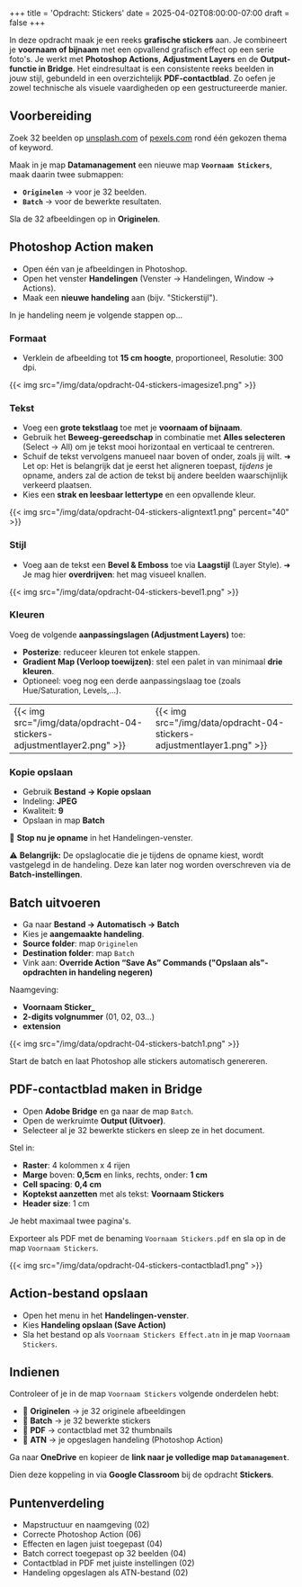 +++
title = 'Opdracht: Stickers'
date = 2025-04-02T08:00:00-07:00
draft = false
+++

In deze opdracht maak je een reeks **grafische stickers** aan. Je combineert je **voornaam of bijnaam** met een opvallend grafisch effect op een serie foto's. Je werkt met **Photoshop Actions**, **Adjustment Layers** en de **Output-functie in Bridge**. Het eindresultaat is een consistente reeks beelden in jouw stijl, gebundeld in een overzichtelijk **PDF-contactblad**. Zo oefen je zowel technische als visuele vaardigheden op een gestructureerde manier.

## Voorbereiding

Zoek 32 beelden op [unsplash.com](https://unsplash.com) of [pexels.com](https://pexels.com) rond één gekozen thema of keyword.

Maak in je map **Datamanagement** een nieuwe map **`Voornaam Stickers`**, maak daarin twee submappen: 
 - **`Originelen`** → voor je 32 beelden.
 - **`Batch`** → voor de bewerkte resultaten.

Sla de 32 afbeeldingen op in **Originelen**.

## Photoshop Action maken

- Open één van je afbeeldingen in Photoshop.
- Open het venster **Handelingen** (Venster → Handelingen, Window → Actions).
- Maak een **nieuwe handeling** aan (bijv. "Stickerstijl").

In je handeling neem je volgende stappen op...

### Formaat

- Verklein de afbeelding tot **15 cm hoogte**, proportioneel, Resolutie: 300 dpi.

{{< img src="/img/data/opdracht-04-stickers-imagesize1.png" >}}

### Tekst

- Voeg een **grote tekstlaag** toe met je **voornaam of bijnaam**.
- Gebruik het **Beweeg-gereedschap** in combinatie met **Alles selecteren** (Select → All) om je tekst mooi horizontaal en verticaal te centreren.
- Schuif de tekst vervolgens manueel naar boven of onder, zoals jij wilt. 
 ➜ Let op: Het is belangrijk dat je eerst het aligneren toepast, *tijdens* je opname, anders zal de action de tekst bij andere beelden waarschijnlijk verkeerd plaatsen.
- Kies een **strak en leesbaar lettertype** en een opvallende kleur.

{{< img src="/img/data/opdracht-04-stickers-aligntext1.png" percent="40" >}}

### Stijl

- Voeg aan de tekst een **Bevel & Emboss** toe via **Laagstijl** (Layer Style). 
 ➜ Je mag hier **overdrijven**: het mag visueel knallen.

 {{< img src="/img/data/opdracht-04-stickers-bevel1.png" >}}

### Kleuren

Voeg de volgende **aanpassingslagen (Adjustment Layers)** toe:

- **Posterize**: reduceer kleuren tot enkele stappen.
- **Gradient Map (Verloop toewijzen)**: stel een palet in van minimaal **drie kleuren**.
- Optioneel: voeg nog een derde aanpassingslaag toe (zoals Hue/Saturation, Levels,...).

| | |
|-|-|
|{{< img src="/img/data/opdracht-04-stickers-adjustmentlayer2.png" >}}|{{< img src="/img/data/opdracht-04-stickers-adjustmentlayer1.png" >}}|

### Kopie opslaan

- Gebruik **Bestand → Kopie opslaan**
- Indeling: **JPEG**
- Kwaliteit: **9**
- Opslaan in map **Batch**

📌 **Stop nu je opname** in het Handelingen-venster.

⚠️ **Belangrijk:** De opslaglocatie die je tijdens de opname kiest, wordt vastgelegd in de handeling. Deze kan later nog worden overschreven via de **Batch-instellingen**.

## Batch uitvoeren

- Ga naar **Bestand → Automatisch → Batch**
- Kies je **aangemaakte handeling**.
- **Source folder**: map `Originelen` 
- **Destination folder**: map `Batch`
- Vink aan: **Override Action “Save As” Commands ("Opslaan als"-opdrachten in handeling negeren)**

Naamgeving: 
 - **Voornaam Sticker_** 
 - **2-digits volgnummer** (01, 02, 03...) 
 - **extension**

 {{< img src="/img/data/opdracht-04-stickers-batch1.png" >}}

Start de batch en laat Photoshop alle stickers automatisch genereren.

## PDF-contactblad maken in Bridge

- Open **Adobe Bridge** en ga naar de map `Batch`.
- Open de werkruimte **Output (Uitvoer)**.
- Selecteer al je 32 bewerkte stickers en sleep ze in het document.

Stel in:

- **Raster**: 4 kolommen x 4 rijen
- **Marge** boven: **0,5cm** en links, rechts, onder: **1 cm**
- **Cell spacing**: **0,4 cm**
- **Koptekst aanzetten** met als tekst: **Voornaam Stickers**
- **Header size**: 1 cm

Je hebt maximaal twee pagina's.

Exporteer als PDF met de benaming `Voornaam Stickers.pdf` en sla op in de map `Voornaam Stickers`.

{{< img src="/img/data/opdracht-04-stickers-contactblad1.png" >}}

## Action-bestand opslaan

- Open het menu in het **Handelingen-venster**.
- Kies **Handeling opslaan (Save Action)**
- Sla het bestand op als `Voornaam Stickers Effect.atn` in je map `Voornaam Stickers`.

## Indienen

Controleer of je in de map `Voornaam Stickers` volgende onderdelen hebt:

- 📂 **Originelen** → je 32 originele afbeeldingen 
- 📂 **Batch** → je 32 bewerkte stickers 
- 📄 **PDF** → contactblad met 32 thumbnails 
- 🎯 **ATN** → je opgeslagen handeling (Photoshop Action)

Ga naar **OneDrive** en kopieer de **link naar je volledige map `Datamanagement`**. 

Dien deze koppeling in via **Google Classroom** bij de opdracht **Stickers**.

## Puntenverdeling

- Mapstructuur en naamgeving (02)
- Correcte Photoshop Action (06)
- Effecten en lagen juist toegepast (04)
- Batch correct toegepast op 32 beelden (04)
- Contactblad in PDF met juiste instellingen (02)
- Handeling opgeslagen als ATN-bestand (02)